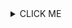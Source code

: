 <details><summary>CLICK ME</summary>
<p>

#### yes, even hidden code blocks!

```python
print("hello world!")
```

</p>
</details>